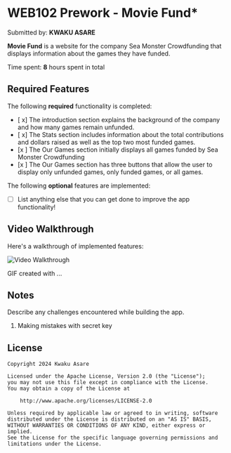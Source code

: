 # WEB102 Prework - Movie Fund\*

Submitted by: **KWAKU ASARE**

**Movie Fund** is a website for the company Sea Monster Crowdfunding that displays information about the games they have funded.

Time spent: **8** hours spent in total

## Required Features

The following **required** functionality is completed:

- [ x] The introduction section explains the background of the company and how many games remain unfunded.
- [ x] The Stats section includes information about the total contributions and dollars raised as well as the top two most funded games.
- [x ] The Our Games section initially displays all games funded by Sea Monster Crowdfunding
- [x ] The Our Games section has three buttons that allow the user to display only unfunded games, only funded games, or all games.

The following **optional** features are implemented:

- [ ] List anything else that you can get done to improve the app functionality!

## Video Walkthrough

Here's a walkthrough of implemented features:

<img src='https://www.loom.com/share/d04239b0277c461fa8219572d5c94e42?sid=72560957-b763-438c-a3ef-93464ad2734a' title='Video Walkthrough' width='' alt='Video Walkthrough' />

<!-- Replace this with whatever GIF tool you used! -->

GIF created with ...

<!-- Recommended tools:
[Kap](https://getkap.co/) for macOS
[ScreenToGif](https://www.screentogif.com/) for Windows
[peek](https://github.com/phw/peek) for Linux. -->

## Notes

Describe any challenges encountered while building the app.

1. Making mistakes with secret key

## License

    Copyright 2024 Kwaku Asare

    Licensed under the Apache License, Version 2.0 (the "License");
    you may not use this file except in compliance with the License.
    You may obtain a copy of the License at

        http://www.apache.org/licenses/LICENSE-2.0

    Unless required by applicable law or agreed to in writing, software
    distributed under the License is distributed on an "AS IS" BASIS,
    WITHOUT WARRANTIES OR CONDITIONS OF ANY KIND, either express or implied.
    See the License for the specific language governing permissions and
    limitations under the License.
